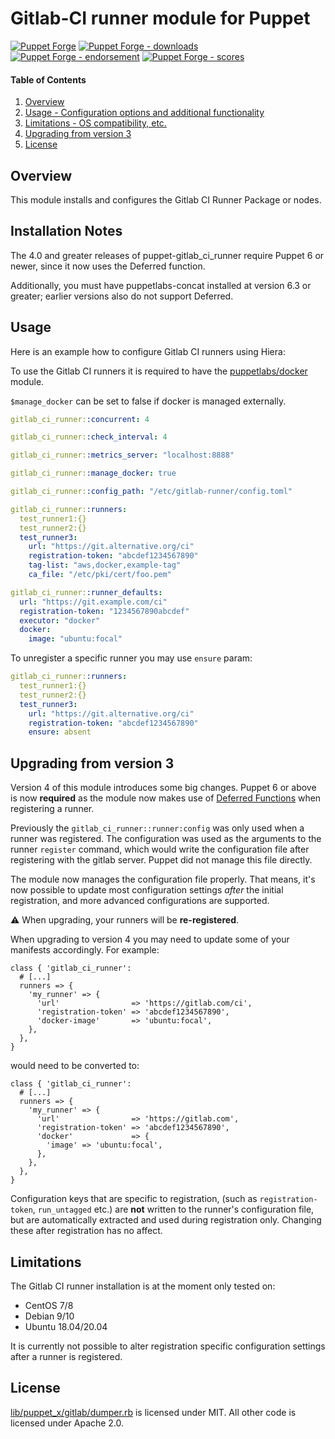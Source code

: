 # Gitlab-CI runner module for Puppet

[![Puppet Forge](https://img.shields.io/puppetforge/v/puppet/gitlab_ci_runner.svg)](https://forge.puppetlabs.com/puppet/gitlab_ci_runner)
[![Puppet Forge - downloads](https://img.shields.io/puppetforge/dt/puppet/gitlab_ci_runner.svg)](https://forge.puppetlabs.com/puppet/gitlab_ci_runner)
[![Puppet Forge - endorsement](https://img.shields.io/puppetforge/e/puppet/gitlab_ci_runner.svg)](https://forge.puppetlabs.com/puppet/gitlab_ci_runner)
[![Puppet Forge - scores](https://img.shields.io/puppetforge/f/puppet/gitlab_ci_runner.svg)](https://forge.puppetlabs.com/puppet/gitlab_ci_runner)

#### Table of Contents

1. [Overview](#overview)
1. [Usage - Configuration options and additional functionality](#usage)
1. [Limitations - OS compatibility, etc.](#limitations)
1. [Upgrading from version 3](#upgrading-from-version-3)
1. [License](#license)

## Overview

This module installs and configures the Gitlab CI Runner Package or nodes.

## Installation Notes

The 4.0 and greater releases of puppet-gitlab_ci_runner require Puppet 6 or newer, since it now uses the Deferred function.

Additionally, you must have puppetlabs-concat installed at version 6.3 or greater; earlier versions also do not support Deferred.

## Usage

Here is an example how to configure Gitlab CI runners using Hiera:

To use the Gitlab CI runners it is required to have the [puppetlabs/docker](https://forge.puppetlabs.com/puppetlabs/docker) module.

`$manage_docker` can be set to false if docker is managed externally.

```yaml
gitlab_ci_runner::concurrent: 4

gitlab_ci_runner::check_interval: 4

gitlab_ci_runner::metrics_server: "localhost:8888"

gitlab_ci_runner::manage_docker: true

gitlab_ci_runner::config_path: "/etc/gitlab-runner/config.toml"

gitlab_ci_runner::runners:
  test_runner1:{}
  test_runner2:{}
  test_runner3:
    url: "https://git.alternative.org/ci"
    registration-token: "abcdef1234567890"
    tag-list: "aws,docker,example-tag"
    ca_file: "/etc/pki/cert/foo.pem"

gitlab_ci_runner::runner_defaults:
  url: "https://git.example.com/ci"
  registration-token: "1234567890abcdef"
  executor: "docker"
  docker:
    image: "ubuntu:focal"
```

To unregister a specific runner you may use `ensure` param:

```yaml
gitlab_ci_runner::runners:
  test_runner1:{}
  test_runner2:{}
  test_runner3:
    url: "https://git.alternative.org/ci"
    registration-token: "abcdef1234567890"
    ensure: absent
```

## Upgrading from version 3

Version 4 of this module introduces some big changes.
Puppet 6 or above is now **required** as the module now makes use of [Deferred Functions](https://puppet.com/docs/puppet/6/deferring_functions.html) when registering a runner.

Previously the `gitlab_ci_runner::runner:config` was only used when a runner was registered.
The configuration was used as the arguments to the runner `register` command, which would write the configuration file after registering with the gitlab server.
Puppet did not manage this file directly.

The module now manages the configuration file properly.
That means, it's now possible to update most configuration settings *after* the initial registration, and more advanced configurations are supported.

:warning: When upgrading, your runners will be **re-registered**.

When upgrading to version 4 you may need to update some of your manifests accordingly.
For example:

```puppet
class { 'gitlab_ci_runner':
  # [...]
  runners => {
    'my_runner' => {
      'url'                => 'https://gitlab.com/ci',
      'registration-token' => 'abcdef1234567890',
      'docker-image'       => 'ubuntu:focal',
    },
  },
}
```

would need to be converted to:

```puppet
class { 'gitlab_ci_runner':
  # [...]
  runners => {
    'my_runner' => {
      'url'                => 'https://gitlab.com',
      'registration-token' => 'abcdef1234567890',
      'docker'             => {
        'image' => 'ubuntu:focal',
      },
    },
  },
}
```

Configuration keys that are specific to registration, (such as `registration-token`, `run_untagged` etc.) are **not** written to the runner's configuration file, but are automatically extracted and used during registration only.
Changing these after registration has no affect.

## Limitations

The Gitlab CI runner installation is at the moment only tested on:
* CentOS 7/8
* Debian 9/10
* Ubuntu 18.04/20.04

It is currently not possible to alter registration specific configuration settings after a runner is registered.

## License

[lib/puppet_x/gitlab/dumper.rb](lib/puppet_x/gitlab/dumper.rb) is licensed under MIT. All other code is licensed under Apache 2.0.
